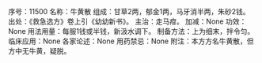 序号：11500
名称：牛黄散
组成：甘草2两，郁金1两，马牙消半两，朱砂2钱。
出处：《救急选方》卷上引《幼幼新书》。
主治：走马疳。
加减：None
功效：None
用法用量：每服1钱或半钱，新汲水调下。
制备方法：上为细末，拌令匀。
临床应用：None
各家论述：None
用药禁忌：None
附注：本方方名牛黄散，但方中无牛黄，疑脱。
